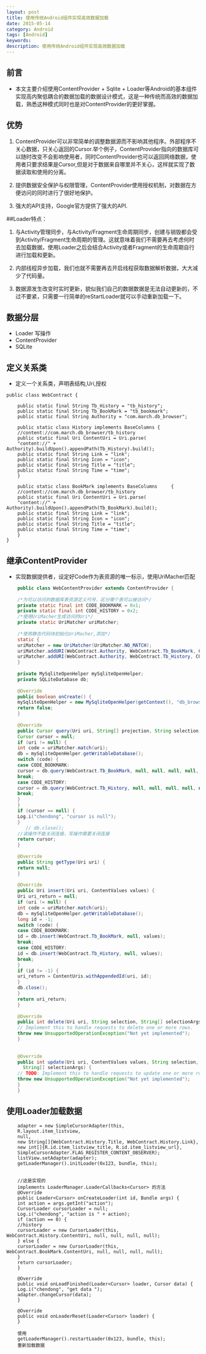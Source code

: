 ```yaml
---
layout: post
title: 使用传统Android组件实现高效数据加载
date: 2015-05-14
category: Android
tags: [Android]
keywords: 
description: 使用传统Android组件实现高效数据加载
---
```




## 前言
- 本文主要介绍使用ContentProvider + Sqlite + Loader等Android的基本组件实现高内聚低耦合的数据加载的数据设计模式，这是一种传统而高效的数据加载，熟悉这种模式同时也是对ContentProvider的更好掌握。


## 优势
1. ContentProvider可以非常简单的调整数据源而不影响其他程序。外部程序不关心数据，只关心返回的Cursor.举个例子，ContentProvider指向的数据库可以随时改变不会影响使用者，同时ContentProvider也可以返回网络数据，使用者只要求结果是Cursor,但是对于数据来自哪里并不关心，这样就实现了数据读取和使用的分离。

2. 提供数据安全保护与权限管理，ContentProvider使用授权机制，对数据在方便访问的同时进行了很好地保护。

3. 强大的API支持，Google官方提供了强大的API.


##Loader特点：

1. 与Activity管理同步，与Activity/Fragment生命周期同步，创建与销毁都会受到Activity/Fragment生命周期的管理。这就意味着我们不需要再去考虑何时去加载数据，使用Loader之后会结合Activity或者Fragment的生命周期自行进行加载和更新。

2. 内部线程异步加载，我们也就不需要再去开启线程获取数据解析数据，大大减少了代码量。

3. 数据源发生改变时实时更新，貌似我们自己的数据数据是无法自动更新的，不过不要紧，只需要一行简单的reStartLoader就可以手动重新加载一下。


## 数据分层
- Loader 写操作
- ContentProvider
- SQLite



## 定义关系类

- 定义一个关系类，声明表结构,Uri,授权

```
public class WebContract {
    
    public static final String Tb_History = "tb_history";
    public static final String Tb_BookMark = "tb_bookmark";
    public static final String Authority = "com.march.db_browser";
    
    public static class History implements BaseColumns {
    //content://com.march.db_browser/tb_history
    public static final Uri ContentUri = Uri.parse(
    "content://" + Authority).buildUpon().appendPath(Tb_History).build();
    public static final String Link = "link";
    public static final String Icon = "icon";
    public static final String Title = "title";
    public static final String Time = "time";
    }
    
    public static class BookMark implements BaseColumns 	{
    //content://com.march.db_browser/tb_history
    public static final Uri ContentUri = Uri.parse(
    "content://" + Authority).buildUpon().appendPath(Tb_BookMark).build();
    public static final String Link = "link";
    public static final String Icon = "icon";
    public static final String Title = "title";
    public static final String Time = "time";
    }
}
```


## 继承ContentProvider
- 实现数据提供者，设定好Code作为表资源的唯一标示，使用UriMacher匹配

```java
    public class WebContentProvider extends ContentProvider {
    
    /*为可以访问的数据库表资源定义代号，区分哪个表可以被访问*/
    private static final int CODE_BOOKMARK = 0x1;
    private static final int CODE_HISTORY = 0x2;
    /*使用UriMacher生成访问的Uri*/
    private static UriMatcher uriMatcher;
    
    /*使用静态代码块初始化UriMacher,添加*/
    static {
    uriMatcher = new UriMatcher(UriMatcher.NO_MATCH);
    uriMatcher.addURI(WebContract.Authority, WebContract.Tb_BookMark, CODE_BOOKMARK);
    uriMatcher.addURI(WebContract.Authority, WebContract.Tb_History, CODE_HISTORY);
    }
    
    private MySqliteOpenHelper mySqliteOpenHelper;
    private SQLiteDatabase db;
    
    @Override
    public boolean onCreate() {
    mySqliteOpenHelper = new MySqliteOpenHelper(getContext(), "db_browser", 1);
    return false;
    }
    
    @Override
    public Cursor query(Uri uri, String[] projection, String selection, String[] selectionArgs, String sortOrder) {
    Cursor cursor = null;
    if (uri != null) {
    int code = uriMatcher.match(uri);
    db = mySqliteOpenHelper.getWritableDatabase();
    switch (code) {
    case CODE_BOOKMARK:
    cursor = db.query(WebContract.Tb_BookMark, null, null, null, null, null, null);
    break;
    case CODE_HISTORY:
    cursor = db.query(WebContract.Tb_History, null, null, null, null, null, null);
    break;
    }
    }
    if (cursor == null) {
    Log.i("chendong", "cursor is null");
    }
       // db.close();
    //读操作不能关闭连接，写操作需要关闭连接
    return cursor;
    }
    
    @Override
    public String getType(Uri uri) {
    return null;
    }
    
    @Override
    public Uri insert(Uri uri, ContentValues values) {
    Uri uri_return = null;
    if (uri != null) {
    int code = uriMatcher.match(uri);
    db = mySqliteOpenHelper.getWritableDatabase();
    long id = -1;
    switch (code) {
    case CODE_BOOKMARK:
    id = db.insert(WebContract.Tb_BookMark, null, values);
    break;
    case CODE_HISTORY:
    id = db.insert(WebContract.Tb_History, null, values);
    break;
    }
    if (id != -1) {
    uri_return = ContentUris.withAppendedId(uri, id);
    }
    db.close();
    }
    return uri_return;
    }
    
    @Override
    public int delete(Uri uri, String selection, String[] selectionArgs) {
    // Implement this to handle requests to delete one or more rows.
    throw new UnsupportedOperationException("Not yet implemented");
    }
    
    
    @Override
    public int update(Uri uri, ContentValues values, String selection,
      String[] selectionArgs) {
    // TODO: Implement this to handle requests to update one or more rows.
    throw new UnsupportedOperationException("Not yet implemented");
    }
    }
```

## 使用Loader加载数据

```
    adapter = new SimpleCursorAdapter(this,
    R.layout.item_listview,
    null,
    new String[]{WebContract.History.Title, WebContract.History.Link},
    new int[]{R.id.item_listview_title, R.id.item_listview_url},
    SimpleCursorAdapter.FLAG_REGISTER_CONTENT_OBSERVER);
    listView.setAdapter(adapter);
    getLoaderManager().initLoader(0x123, bundle, this);
    
    
    //这是实现的
    implements LoaderManager.LoaderCallbacks<Cursor> 的方法
    @Override
    public Loader<Cursor> onCreateLoader(int id, Bundle args) {
    int action = args.getInt("action");
    CursorLoader cursorLoader = null;
    Log.i("chendong", "action is " + action);
    if (action == 0) {
    //history
    cursorLoader = new CursorLoader(this, WebContract.History.ContentUri, null, null, null, null);
    } else {
    cursorLoader = new CursorLoader(this, WebContract.BookMark.ContentUri, null, null, null, null);
    }
    return cursorLoader;
    }
    
    @Override
    public void onLoadFinished(Loader<Cursor> loader, Cursor data) {
    Log.i("chendong", "get data ");
    adapter.changeCursor(data);
    }
    
    @Override
    public void onLoaderReset(Loader<Cursor> loader) {
    }
    
    使用
    getLoaderManager().restartLoader(0x123, bundle, this);
    重新加载数据
    


